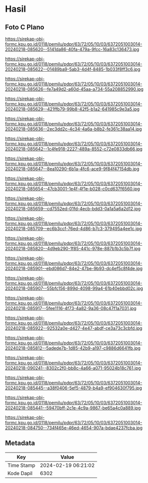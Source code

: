 # Hasil

## Foto C Plano

https://sirekap-obj-formc.kpu.go.id/0118/pemilu/pdpr/63/72/05/10/03/6372051003014-20240218-085620--5141da86-40fa-479a-9fcc-16a83c136473.jpg

https://sirekap-obj-formc.kpu.go.id/0118/pemilu/pdpr/63/72/05/10/03/6372051003014-20240218-085622--01489ba9-5ab3-4d4f-8485-1b033f8ff3c6.jpg

https://sirekap-obj-formc.kpu.go.id/0118/pemilu/pdpr/63/72/05/10/03/6372051003014-20240218-085626--fe7a49d2-a60d-45aa-a734-55a208852990.jpg

https://sirekap-obj-formc.kpu.go.id/0118/pemilu/pdpr/63/72/05/10/03/6372051003014-20240218-085629--421ffb79-99b8-42f5-b1a2-641985c9e3a5.jpg

https://sirekap-obj-formc.kpu.go.id/0118/pemilu/pdpr/63/72/05/10/03/6372051003014-20240218-085636--2ec3dd2c-4c34-4a6a-b8b2-fe361c38aa14.jpg

https://sirekap-obj-formc.kpu.go.id/0118/pemilu/pdpr/63/72/05/10/03/6372051003014-20240218-085642--1c4fe918-2227-489a-8552-c72e0833db66.jpg

https://sirekap-obj-formc.kpu.go.id/0118/pemilu/pdpr/63/72/05/10/03/6372051003014-20240218-085647--8ea10290-6b1a-4fc6-ace9-9f84f47154db.jpg

https://sirekap-obj-formc.kpu.go.id/0118/pemilu/pdpr/63/72/05/10/03/6372051003014-20240218-085654--47cb3001-1e4f-4f1e-b028-c0cd637f6560.jpg

https://sirekap-obj-formc.kpu.go.id/0118/pemilu/pdpr/63/72/05/10/03/6372051003014-20240218-085659--cd7552ed-01fd-4ecb-bdd3-0a1a5a6a2d12.jpg

https://sirekap-obj-formc.kpu.go.id/0118/pemilu/pdpr/63/72/05/10/03/6372051003014-20240218-085709--ec6b3ccf-76ed-4d86-b7c3-379495a4ee1c.jpg

https://sirekap-obj-formc.kpu.go.id/0118/pemilu/pdpr/63/72/05/10/03/6372051003014-20240218-085820--4d9eb290-1f85-441c-978e-887b1b3c5b7f.jpg

https://sirekap-obj-formc.kpu.go.id/0118/pemilu/pdpr/63/72/05/10/03/6372051003014-20240218-085901--ebd086d7-84e2-47be-9b93-dc4ef5c8f4de.jpg

https://sirekap-obj-formc.kpu.go.id/0118/pemilu/pdpr/63/72/05/10/03/6372051003014-20240218-085907--55bfc156-899d-4098-99a4-61b40ebbd02c.jpg

https://sirekap-obj-formc.kpu.go.id/0118/pemilu/pdpr/63/72/05/10/03/6372051003014-20240218-085917--5fee1116-4f73-4a82-9a36-08c47f1a7031.jpg

https://sirekap-obj-formc.kpu.go.id/0118/pemilu/pdpr/63/72/05/10/03/6372051003014-20240218-085922--92532a0e-d427-4e47-abdf-ce3a73c3cbfd.jpg

https://sirekap-obj-formc.kpu.go.id/0118/pemilu/pdpr/63/72/05/10/03/6372051003014-20240218-085812--5adede7b-1d85-42b9-a197-c9886d6641fb.jpg

https://sirekap-obj-formc.kpu.go.id/0118/pemilu/pdpr/63/72/05/10/03/6372051003014-20240218-090241--8302c2f0-bb8c-4a66-a071-95024b18c761.jpg

https://sirekap-obj-formc.kpu.go.id/0118/pemilu/pdpr/63/72/05/10/03/6372051003014-20240218-085445--a38f0406-5ef5-4879-b4a9-ef904630f795.jpg

https://sirekap-obj-formc.kpu.go.id/0118/pemilu/pdpr/63/72/05/10/03/6372051003014-20240218-085441--59470bff-2c1e-4c9a-9867-be65a4c0a889.jpg

https://sirekap-obj-formc.kpu.go.id/0118/pemilu/pdpr/63/72/05/10/03/6372051003014-20240218-084750--734f465e-46ed-4654-907a-bdae4237fcba.jpg


## Metadata

| Key        | Value               |
| ---------- | ------------------- |
| Time Stamp | 2024-02-19 06:21:02 |
| Kode Dapil | 6302                |



